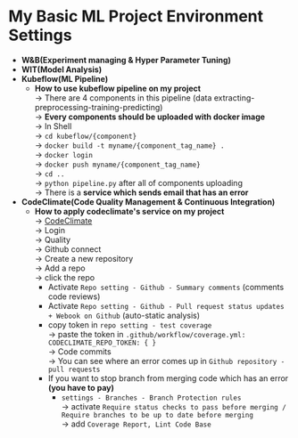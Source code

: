 # My Basic ML Project Environment Settings  
- __W&B(Experiment managing & Hyper Parameter Tuning)__
- __WIT(Model Analysis)__
- __Kubeflow(ML Pipeline)__
    - __How to use kubeflow pipeline on my project__  
    → There are 4 components in this pipeline (data extracting-preprocessing-training-predicting)  
    → __Every components should be uploaded with docker image__    
    → In Shell    
    → ``` cd kubeflow/{component} ```  
    → ``` docker build -t myname/{component_tag_name} . ```  
    → ``` docker login ```  
    → ``` docker push myname/{component_tag_name} ```  
    → ``` cd .. ```  
    → ``` python pipeline.py ``` after all of components uploading  
    → There is a __service which sends email that has an error__
- __CodeClimate(Code Quality Management & Continuous Integration)__
    - __How to apply codeclimate's service on my project__  
    → [CodeClimate](https://codeclimate.com/)  
    → Login  
    → Quality  
    → Github connect  
    → Create a new repository  
    → Add a repo  
    → click the repo  
        - Activate ```Repo setting - Github - Summary comments``` (comments code reviews)  
        - Activate ```Repo setting - Github - Pull request status updates + Webook on Github``` (auto-static analysis)  
        - copy token in ```repo setting - test coverage```  
        → paste the token in ```.github/workflow/coverage.yml: CODECLIMATE_REPO_TOKEN: { }```  
    → Code commits  
    → You can see where an error comes up in ```Github repository - pull requests```  
        - If you want to stop branch from merging code which has an error __(you have to pay)__ 
            - ```settings - Branches - Branch Protection rules```  
            → activate ```Require status checks to pass before merging / Require branches to be up to date before merging```  
            → add ```Coverage Report, Lint Code Base```